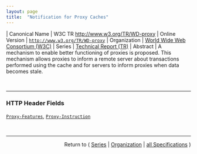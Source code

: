 ```yaml
---
layout: page
title:  "Notification for Proxy Caches"
---
```


| Canonical Name | W3C TR http://www.w3.org/TR/WD-proxy
| Online Version | [`http://www.w3.org/TR/WD-proxy`](http://www.w3.org/TR/WD-proxy)
| Organization | [World Wide Web Consortium (W3C)](..  "List of specification series by this organization")
| Series | [Technical Report (TR)](.  "List of specifications in this series")
| Abstract | A mechanism to enable better functioning of proxies is proposed. This mechanism allows proxies to inform a remote server about transactions performed using the cache and for servers to inform proxies when data becomes stale.

<br/>
<hr/>

### HTTP Header Fields

[`Proxy-Features`](/concepts/http-header/Proxy-Features "The proxy features header is used by a proxy sending data to a server. It specifies the features supported by the specified proxy."), [`Proxy-Instruction`](/concepts/http-header/Proxy-Instruction "The proxy instruction header is used to reply to a proxy features header. It should only be present when a Proxy-Features header was present in the corresponding request.")



<br/>
<hr/>

<p style="text-align: right">Return to ( <a href="./">Series</a> | <a href="../">Organization</a> | <a href="../../">all Specifications</a> )</p>